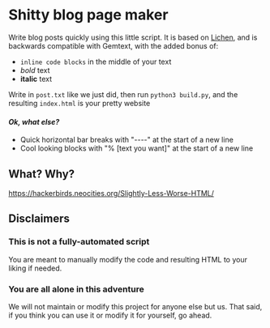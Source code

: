 # Shitty blog page maker

Write blog posts quickly using this little script. It is based on [Lichen](https://lichen.sensorstation.co/), and is backwards compatible with Gemtext, with the added bonus of:
- `inline code blocks` in the middle of your text
- *bold* text
- __italic__ text

Write in `post.txt` like we just did, then run `python3 build.py`, and the resulting `index.html` is your pretty website

#### *Ok, what else?*
- Quick horizontal bar breaks with "----" at the start of a new line
- Cool looking blocks with "% [text you want]" at the start of a new line

## What? Why?

https://hackerbirds.neocities.org/Slightly-Less-Worse-HTML/

## Disclaimers

### This is not a fully-automated script

You are meant to manually modify the code and resulting HTML to your liking if needed.

### You are all alone in this adventure

We will not maintain or modify this project for anyone else but us. That said, if you think you can use it or modify it for yourself, go ahead.
